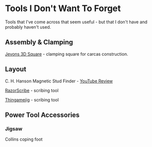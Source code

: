# Tools I Don't Want To Forget

Tools that I've come across that seem useful - but that I don't have and probably haven't used.

## Assembly & Clamping

[Jevons 3D Square](http://www.jevonstoolco.com) - clamping square for carcas construction.

## Layout

C. H. Hanson Magnetic Stud Finder - [YouTube Review](https://www.youtube.com/watch?v=UkAqDTMu-Gk)

[RazorScribe](http://razorscribe.com) - scribing tool

[Thingamejig](http://thingamejigtools.com) - scribing tool

## Power Tool Accessories

### Jigsaw

Collins coping foot

